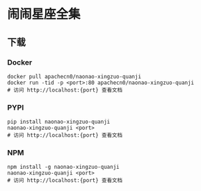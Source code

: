 # 闹闹星座全集

## 下载

### Docker

```
docker pull apachecn0/naonao-xingzuo-quanji
docker run -tid -p <port>:80 apachecn0/naonao-xingzuo-quanji
# 访问 http://localhost:{port} 查看文档
```

### PYPI

```
pip install naonao-xingzuo-quanji
naonao-xingzuo-quanji <port>
# 访问 http://localhost:{port} 查看文档
```

### NPM

```
npm install -g naonao-xingzuo-quanji
naonao-xingzuo-quanji <port>
# 访问 http://localhost:{port} 查看文档
```